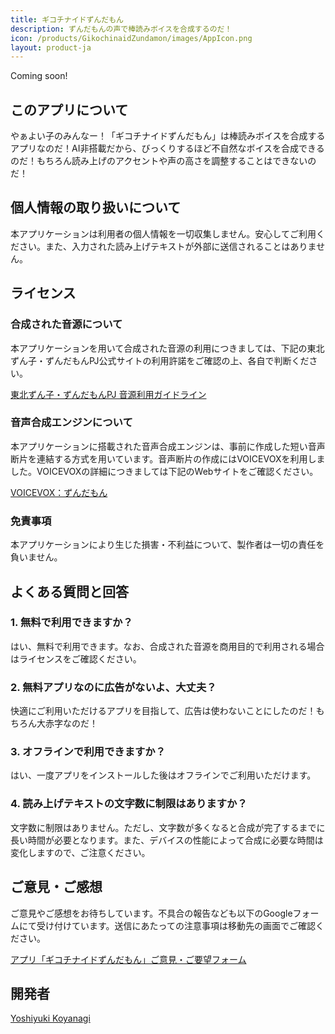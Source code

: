 ```yaml
---
title: ギコチナイドずんだもん
description: ずんだもんの声で棒読みボイスを合成するのだ！
icon: /products/GikochinaidZundamon/images/AppIcon.png
layout: product-ja
---
```

Coming soon!

## このアプリについて

やぁよい子のみんなー！「ギコチナイドずんだもん」は棒読みボイスを合成するアプリなのだ！AI非搭載だから、びっくりするほど不自然なボイスを合成できるのだ！もちろん読み上げのアクセントや声の高さを調整することはできないのだ！

## 個人情報の取り扱いについて

本アプリケーションは利用者の個人情報を一切収集しません。安心してご利用ください。また、入力された読み上げテキストが外部に送信されることはありません。

## ライセンス

### 合成された音源について

本アプリケーションを用いて合成された音源の利用につきましては、下記の東北ずん子・ずんだもんPJ公式サイトの利用許諾をご確認の上、各自で判断ください。

[東北ずん子・ずんだもんPJ 音源利用ガイドライン](https://zunko.jp/con_ongen_kiyaku.html)

### 音声合成エンジンについて

本アプリケーションに搭載された音声合成エンジンは、事前に作成した短い音声断片を連結する方式を用いています。音声断片の作成にはVOICEVOXを利用しました。VOICEVOXの詳細につきましては下記のWebサイトをご確認ください。

[VOICEVOX：ずんだもん](https://voicevox.hiroshiba.jp/product/zundamon/)

### 免責事項

本アプリケーションにより生じた損害・不利益について、製作者は一切の責任を負いません。

## よくある質問と回答

### 1. 無料で利用できますか？

はい、無料で利用できます。なお、合成された音源を商用目的で利用される場合はライセンスをご確認ください。

### 2. 無料アプリなのに広告がないよ、大丈夫？

快適にご利用いただけるアプリを目指して、広告は使わないことにしたのだ！もちろん大赤字なのだ！

### 3. オフラインで利用できますか？

はい、一度アプリをインストールした後はオフラインでご利用いただけます。

### 4. 読み上げテキストの文字数に制限はありますか？

文字数に制限はありません。ただし、文字数が多くなると合成が完了するまでに長い時間が必要となります。また、デバイスの性能によって合成に必要な時間は変化しますので、ご注意ください。

## ご意見・ご感想

ご意見やご感想をお待ちしています。不具合の報告なども以下のGoogleフォームにて受け付けています。送信にあたっての注意事項は移動先の画面でご確認ください。

[アプリ「ギコチナイドずんだもん」ご意見・ご要望フォーム](https://docs.google.com/forms/d/e/1FAIpQLScRXtKoEIeuAWpsFVotbYZbLMbMI9k3nj05HqNQoJ6JGdfi6A/viewform?usp=sf_link)

## 開発者

[Yoshiyuki Koyanagi](https://github.com/moutend)
